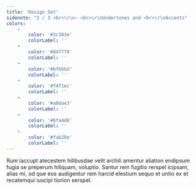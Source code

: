 ```yaml
---
title: 'Design Set'
sidenote: "2 / 3 <br>\r\n— <br>\r\nUndertones and <br>\r\nAccents"
colors:
    -
        color: '#3c383e'
        colorLabel: ''
    -
        color: '#847778'
        colorLabel: ''
    -
        color: '#bfbbbd'
        colorLabel: ''
    -
        color: '#f4f1ec'
        colorLabel: ''
    -
        color: '#a0dae3'
        colorLabel: ''
    -
        color: '#6fa4d8'
        colorLabel: ''
    -
        color: '#fab28a'
        colorLabel: ''
---
```


Rum laccupt atecestem hilibusdae velit archili amentur aliation endipsum fugia se preperum hiliquam, voluptio. Santur rem fugitio rerspel icipsam, alias mi, od que eos audigentur rem harcid elestium sequo et untio ex et recatemqui iuscipi tiorion serspel.